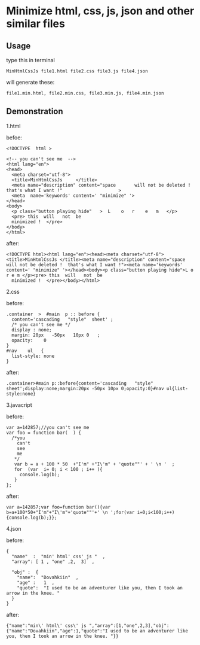 # Minimize html, css, js, json and other similar files
## Usage
type this in terminal

    MinHtmlCssJs file1.html file2.css file3.js file4.json
will generate these:
    
    file1.min.html, file2.min.css, file3.min.js, file4.min.json

## Demonstration
1.html

befoe:

    <!DOCTYPE  html >

    <!-- you can't see me  -->
    <html lang="en">
    <head>
      <meta charset="utf-8">
      <title>MinHtmlCssJs     </title>
      <meta name="description" content="space       will not be deleted !  that's what I want !"                     >
      <meta  name='keywords' content=' "minimize" '>
    </head>
    <body>
      <p class="button playing hide"   >  L    o   r    e   m   </p>
      <pre> this  will   not  be  
      minimized !  </pre>
    </body>
    </html>
after:
    
    <!DOCTYPE html><html lang="en"><head><meta charset="utf-8"><title>MinHtmlCssJs </title><meta name="description" content="space       will not be deleted !  that's what I want !"><meta name='keywords' content=' "minimize" '></head><body><p class="button playing hide">L o r e m </p><pre> this  will   not  be  
      minimized !  </pre></body></html>
2.css

before:

    .container  >  #main  p :: before {
      content='cascading   "style"  sheet' ;
      /* you can't see me */
      display : none;
      margin: 20px   -50px   10px 0   ;
      opacity:    0
    }
    #nav    ul   {
      list-style: none
    }
after:

    .container>#main p::before{content='cascading   "style"  sheet';display:none;margin:20px -50px 10px 0;opacity:0}#nav ul{list-style:none}
3.javacript

before:

    var a=142857;//you can't see me
    var foo = function bar(  ) {
      /*you
        can't
        see
        me
       */
       var b = a + 100 * 50  +"I'm" +"I\'m" + 'quote""' + ' \n '  ;
       for  (var  i= 0; i < 100 ; i++ ){
         console.log(b);
       }
    };
after:

    var a=142857;var foo=function bar(){var b=a+100*50+"I'm"+"I\'m"+'quote""'+' \n ';for(var i=0;i<100;i++){console.log(b);}};
4.json

before:

    {
      "name"  :  "min' html' css' js "  ,
      "array": [ 1 , "one" ,2,  3]  ,

      "obj" :  {
        "name":  "Dovahkiin"  ,
        "age" :   1  ,
        "quote":  "I used to be an adventurer like you, then I took an arrow in the knee. "
      } 
    }
after:

    {"name":"min\' html\' css\' js ","array":[1,"one",2,3],"obj":{"name":"Dovahkiin","age":1,"quote":"I used to be an adventurer like you, then I took an arrow in the knee. "}}
